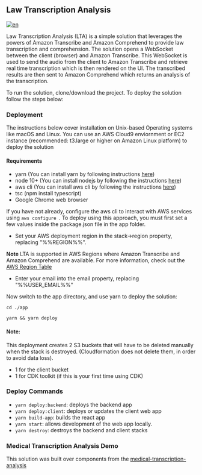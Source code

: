 ## Law Transcription Analysis
[![en](https://img.shields.io/badge/lang-pt--br-green.svg)](https://github.com/dmtr33/law-transcription-demo/blob/main/README.pt-br.md)

Law Transcription Analysis (LTA) is a simple solution that leverages the powers of Amazon Transcribe and Amazon Comprehend to provide law transcription and comprehension. The solution opens a WebSocket between the client (browser) and Amazon Transcribe. This WebSocket is used to send the audio from the client to Amazon Transcribe and retrieve real time transcription which is then rendered on the UI. The transcribed results are then sent to Amazon Comprehend which returns an analysis of the transcription.

To run the solution, clone/download the project. To deploy the solution follow the steps below:

### Deployment
The instructions below cover installation on Unix-based Operating systems like macOS and Linux. 
You can use an AWS Cloud9 enviornment or EC2 instance (recommended: t3.large or higher on Amazon Linux platform) to deploy the solution

#### Requirements
* yarn (You can install yarn by following instructions [here](https://classic.yarnpkg.com/en/docs/install/))
* node 10+ (You can install nodejs by following the instructions [here](https://nodejs.org/en/download/))
* aws cli (You can install aws cli by following the instructions [here](https://docs.aws.amazon.com/cli/latest/userguide/install-macos.html))
* tsc (npm install typescript)
* Google Chrome web browser


If you have not already, configure the aws cli to interact with AWS services using ```aws configure ```.
To deploy using this approach, you must first set a few values inside the package.json file in the app folder.

* Set your AWS deployment region in the stack->region property, replacing "%%REGION%%". 

 **Note** LTA is supported in AWS Regions where Amazon Transcribe and Amazon Comprehend are available. For more information, check out the [AWS Region Table](https://aws.amazon.com/about-aws/global-infrastructure/regional-product-services/)
* Enter your email into the email property, replacing "%%USER_EMAIL%%"


Now switch to the app directory, and use yarn to deploy the solution:
```
cd ./app
```
```
yarn && yarn deploy
```
#### Note:

This deployment creates 2 S3 buckets that will have to be deleted manually when the stack is destroyed. (Cloudformation does not delete them, in order to avoid data loss).
* 1 for the client bucket
* 1 for CDK toolkit (if this is your first time using CDK)

### Deploy Commands

* ```yarn deploy:backend```: deploys the backend app
* ```yarn deploy:client```: deploys or updates the client web app
* ```yarn build-app```: builds the react app    
* ```yarn start```: allows development of the web app locally.
* ```yarn destroy```: destroys the backend and client stacks


### Medical Transcription Analysis Demo
This solution was built over components from the [medical-transcription-analysis](https://github.com/aws-samples/medical-transcription-analysis)

